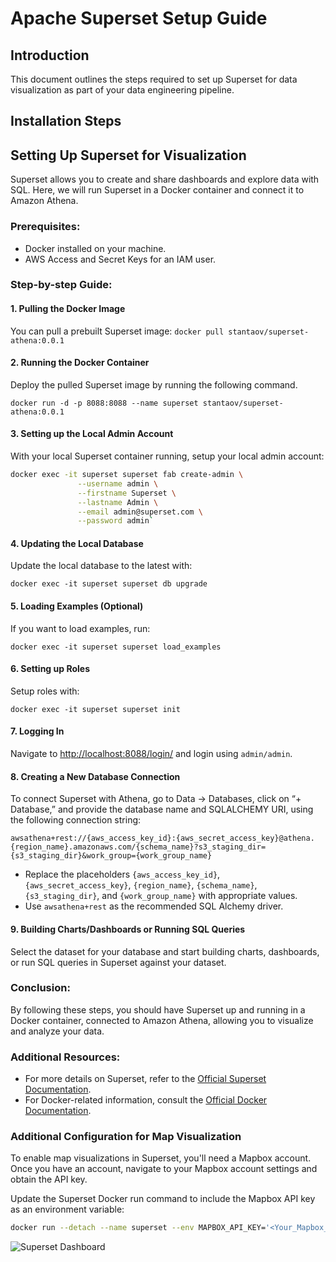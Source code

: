 # Apache Superset Setup Guide

## Introduction
This document outlines the steps required to set up Superset for data visualization as part of your data engineering pipeline.


## Installation Steps
## Setting Up Superset for Visualization

Superset allows you to create and share dashboards and explore data with SQL. Here, we will run Superset in a Docker container and connect it to Amazon Athena.

### Prerequisites:

-   Docker installed on your machine.
-   AWS Access and Secret Keys for an IAM user.

### Step-by-step Guide:

#### 1. **Pulling the Docker Image**

You can pull a prebuilt Superset image:
`docker pull stantaov/superset-athena:0.0.1` 

#### 2. **Running the Docker Container**

Deploy the pulled Superset image by running the following command.

`docker run -d -p 8088:8088 --name superset stantaov/superset-athena:0.0.1` 

#### 3. **Setting up the Local Admin Account**

With your local Superset container running, setup your local admin account:
```sh
docker exec -it superset superset fab create-admin \
               --username admin \
               --firstname Superset \
               --lastname Admin \
               --email admin@superset.com \
               --password admin` 
```
#### 4. **Updating the Local Database**

Update the local database to the latest with:

`docker exec -it superset superset db upgrade` 

#### 5. **Loading Examples (Optional)**

If you want to load examples, run:

`docker exec -it superset superset load_examples` 

#### 6. **Setting up Roles**

Setup roles with:

`docker exec -it superset superset init` 

#### 7. **Logging In**

Navigate to [http://localhost:8088/login/](http://localhost:8088/login/) and login using `admin/admin`.

#### 8. **Creating a New Database Connection**

To connect Superset with Athena, go to Data → Databases, click on “+ Database,” and provide the database name and SQLALCHEMY URI, using the following connection string:

`awsathena+rest://{aws_access_key_id}:{aws_secret_access_key}@athena.{region_name}.amazonaws.com/{schema_name}?s3_staging_dir={s3_staging_dir}&work_group={work_group_name}` 

- Replace the placeholders `{aws_access_key_id}`, `{aws_secret_access_key}`, `{region_name}`, `{schema_name}`, `{s3_staging_dir}`, and `{work_group_name}` with appropriate values.
- Use `awsathena+rest` as the recommended SQL Alchemy driver.

#### 9. **Building Charts/Dashboards or Running SQL Queries**

Select the dataset for your database and start building charts, dashboards, or run SQL queries in Superset against your dataset.

### Conclusion:

By following these steps, you should have Superset up and running in a Docker container, connected to Amazon Athena, allowing you to visualize and analyze your data.

### Additional Resources:

-   For more details on Superset, refer to the [Official Superset Documentation](https://superset.apache.org/docs/introduction).
-   For Docker-related information, consult the [Official Docker Documentation](https://docs.docker.com/get-started/overview/).



### Additional Configuration for Map Visualization

To enable map visualizations in Superset, you'll need a Mapbox account. Once you have an account, navigate to your Mapbox account settings and obtain the API key.

Update the Superset Docker run command to include the Mapbox API key as an environment variable:

```bash
docker run --detach --name superset --env MAPBOX_API_KEY='<Your_Mapbox_API_Key>' -p 8088:8088 apache/superset
```

![Superset Dashboard](superset.png)
